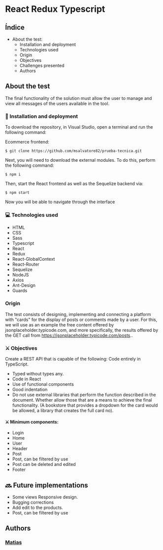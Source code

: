 # React Redux Typescript

## Índice

- About the test:
  - Installation and deployment
  - Technologies used
  - Origin
  - Objectives
  - Challenges presented
  - Authors

## About the test

The final functionality of the solution must allow the user to manage and view all messages
of the users available in the tool.

### 💫 Installation and deployment

To download the repository, in Visual Studio, open a terminal and run the following command:

Ecommerce frontend:

```
$ git clone https://github.com/msalvatore82/prueba-tecnica.git
```

Next, you will need to download the external modules. To do this, perform the following command:

```
$ npm i
```

Then, start the React frontend as well as the Sequelize backend via:

```
$ npm start
```

Now you will be able to navigate through the interface

### 💻 Technologies used

- HTML
- CSS
- Sass
- Typescript
- React
- Redux
- React-GlobalContext
- React-Router
- Sequelize
- NodeJS
- Axios
- Ant-Design
- Guards

### Origin

The test consists of designing, implementing and connecting a platform with "cards" for the
display of posts or comments made by a user. For this, we will use as an example
the free content offered by jsonplaceholder.typicode.com, and more specifically, the results
offered by the GET call from https://jsonplaceholder.typicode.com/posts..

### ⚔️ Objectives

Create a REST API that is capable of the following:
Code entirely in TypeScript.

- Typed without types any.
- Code in React
- Use of functional components
- Good indentation
- Do not use external libraries that perform the function described in the document. Whether
  allow those that are a means to achieve the final functionality. (A bookstore
  that provides a dropdown for the card would be allowed, a library that creates the
  full card no).

#### ⚔️ Minimum components:

- Login
- Home
- User
- Header
- Post
- Post, can be filtered by use
- Post can be deleted and edited
- Footer

## 🔜 Future implementations

- Some views Responsive design.
- Bugging corrections
- Add edit to the products.
- Post, can be filtered by use

## Authors

### [Matias](https://github.com/msalvatore82)
